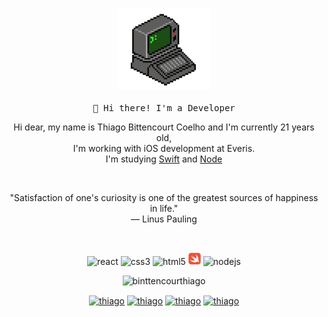 <link rel="stylesheet" href="https://cdn.jsdelivr.net/gh/devicons/devicon@master/devicon.min.css">

<p align="center">
  <img src="./pc.png" width="150px">
   <br><br>
  <samp>
    👋 Hi there! I'm a Developer
  </samp>

</p>

<!-- ABOUT OF ME -->
<p align="center" style="text-align: center;">
Hi dear, my name is Thiago Bittencourt Coelho and I'm currently 21 years old,<br>I'm working with iOS development at Everis.<br>I'm studying <a href="https://www.apple.com/br/swift/">Swift</a> and <a href="https://nodejs.org/en/">Node</a> 
</p>
<!-- QUOTE -->
<br>
<p align="center">
"Satisfaction of one's curiosity is one of the greatest sources of happiness in life."
<br>
― Linus Pauling
</p>
<br>

<!-- SOCIAL MEDIAS -->
<p align="center">
<img src="https://devicons.github.io/devicon/devicon.git/icons/react/react-original-wordmark.svg" alt="react" width="20" height="20"/>
<img src="https://devicons.github.io/devicon/devicon.git/icons/css3/css3-original-wordmark.svg" alt="css3"  width="20" height="20"/>
<img src="https://devicons.github.io/devicon/devicon.git/icons/html5/html5-original-wordmark.svg" alt="html5"  width="20" height="20"/>
<img src="https://github.com/devicons/devicon/blob/master/icons/swift/swift-original.svg" alt="swift" width="20" height="20"/>
<img src="https://devicons.github.io/devicon/devicon.git/icons/nodejs/nodejs-original.svg" alt="nodejs" width="20" height="20"/></p><p align="center">
<img src="https://github-readme-stats.vercel.app/api?username=bittencourthiago&show_icons=true" alt="binttencourthiago"/>
</p>

<p align="center">
<a href="https://www.linkedin.com/in/thiago-bittencourt-coelho-4353ba1a0/" target="blank"><img align="center" src="https://cdn.jsdelivr.net/npm/simple-icons@3.0.1/icons/linkedin.svg" alt="thiago" height="20" width="20" /></a>
<a href="https://pt.stackoverflow.com/users/191681/thiago-bittencourt-coelho" target="blank"><img align="center" src="https://cdn.jsdelivr.net/npm/simple-icons@3.0.1/icons/stackoverflow.svg" alt="thiago" height="20" width="20" /></a>
<a href="https://codesandbox.com/u/thiago" target="blank"><img align="center" src="https://cdn.jsdelivr.net/npm/simple-icons@3.0.1/icons/codesandbox.svg" alt="thiago" height="20" width="20" /></a>
<a href="https://instagram.com/tb.coelho" target="blank"><img align="center" src="https://cdn.jsdelivr.net/npm/simple-icons@3.0.1/icons/instagram.svg" alt="thiago" height="20" width="20" /></a>
</p>
